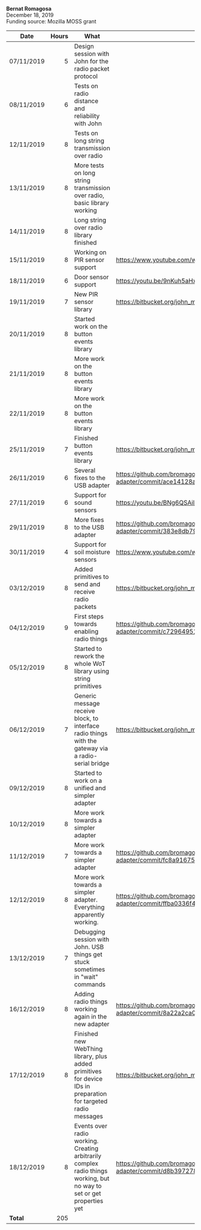**Bernat Romagosa**<br>
December 18, 2019<br>
Funding source: Mozilla MOSS grant

| Date       | Hours | What | Relevant Commits |
|------------|------:|------|-----|
| 07/11/2019 | 5 | Design session with John for the radio packet protocol
| 08/11/2019 | 6 | Tests on radio distance and reliability with John
| 12/11/2019 | 8 | Tests on long string transmission over radio
| 13/11/2019 | 8 | More tests on long string transmission over radio, basic library working
| 14/11/2019 | 8 | Long string over radio library finished
| 15/11/2019 | 8 | Working on PIR sensor support | https://www.youtube.com/watch?v=xpKf2UXBx0Q
| 18/11/2019 | 6 | Door sensor support | https://youtu.be/9nKuh5aHxNc
| 19/11/2019 | 7 | New PIR sensor library | https://bitbucket.org/john_maloney/smallvm/commits/48bafddbe8ab27b32cadf9029bb8fcdf041b4e0f
| 20/11/2019 | 8 | Started work on the button events library |
| 21/11/2019 | 8 | More work on the button events library |
| 22/11/2019 | 8 | More work on the button events library |
| 25/11/2019 | 7 | Finished button events library | https://bitbucket.org/john_maloney/smallvm/commits/3124b00e0b2767b79bcd70b41f071ef320a61381
| 26/11/2019 | 6 | Several fixes to the USB adapter | https://github.com/bromagosa/microblocks-adapter/commit/ace14128a1e7d0bc9657c83306a244426e4e31ae
| 27/11/2019 | 6 | Support for sound sensors | https://youtu.be/BNg6QSAilQs
| 29/11/2019 | 8 | More fixes to the USB adapter | https://github.com/bromagosa/microblocks-adapter/commit/383e8db79f4acd69ecc347a5b3384b30b0e047e0
| 30/11/2019 | 4 | Support for soil moisture sensors | https://www.youtube.com/watch?v=xkSyHaVgCWw
| 03/12/2019 | 8 | Added primitives to send and receive radio packets | https://bitbucket.org/john_maloney/smallvm/commits/c230134cdcbf4f6d8e88fa98ed312fb0a9fceb9a
| 04/12/2019 | 9 | First steps towards enabling radio things | https://github.com/bromagosa/microblocks-adapter/commit/c729649513d3a136cac6f0fa1610f13c203df540
| 05/12/2019 | 8 | Started to rework the whole WoT library using string primitives |
| 06/12/2019 | 7 | Generic message receive block, to interface radio things with the gateway via a radio-serial bridge | https://bitbucket.org/john_maloney/smallvm/commits/c35736f57ec549e1ea29b2a121265009ece826c5
| 09/12/2019 | 8 | Started to work on a unified and simpler adapter | 
| 10/12/2019 | 8 | More work towards a simpler adapter | 
| 11/12/2019 | 7 | More work towards a simpler adapter | https://github.com/bromagosa/microblocks-adapter/commit/fc8a916755488011484d981cc6b4812c8dc27db3
| 12/12/2019 | 8 | More work towards a simpler adapter. Everything apparently working. | https://github.com/bromagosa/microblocks-adapter/commit/ffba0336f4d1521bf1c6e75dbdbc6e3b5b44c3e7
| 13/12/2019 | 7 | Debugging session with John. USB things get stuck sometimes in "wait" commands |
| 16/12/2019 | 8 | Adding radio things working again in the new adapter | https://github.com/bromagosa/microblocks-adapter/commit/8a22a2ca09cd3d722976829717db38e43d9285de
| 17/12/2019 | 8 | Finished new WebThing library, plus added primitives for device IDs in preparation for targeted radio messages | https://bitbucket.org/john_maloney/smallvm/commits/8a518fe379ca4264ebd54724547cbbddec02cffd
| 18/12/2019 | 8 | Events over radio working. Creating arbitrarily complex radio things working, but no way to set or get properties yet | https://github.com/bromagosa/microblocks-adapter/commit/d8b397278ea61d9b7ed32444ec0f34a0ee482a09
| **Total**  | 205 | |
